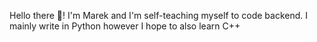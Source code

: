 Hello there 👋! I'm Marek and I'm self-teaching myself to code backend. I mainly write in Python however I hope to also learn C++

<!---
MarekOcz/MarekOcz is a ✨ special ✨ repository because its `README.md` (this file) appears on your GitHub profile.
You can click the Preview link to take a look at your changes.
--->
